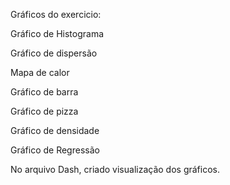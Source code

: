 Gráficos do exercicio: 

Gráfico de Histograma

Gráfico de dispersão

Mapa de calor

Gráfico de barra

Gráfico de pizza

Gráfico de densidade

Gráfico de Regressão


No arquivo Dash, criado visualização dos gráficos.
